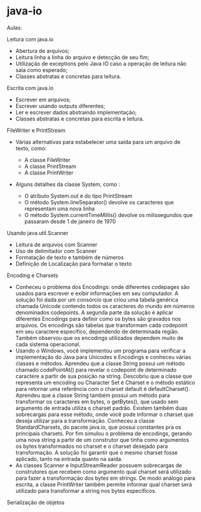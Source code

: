 # java-io


Aulas:

Leitura com java.io
- Abertura de arquivos;
- Leitura linha a linha do arquivo e detecção de seu fim;
- Utilização de exceptions pelo Java IO caso a operação de leitura não saia como esperado;
- Classes abstratas e concretas para leitura.

Escrita com java.io
- Escrever em arquivos;
- Escrever usando outputs diferentes;
- Ler e escrever dados abstraindo implementação;
- Classes abstratas e concretas para escrita e leitura.

FileWriter e PrintStream
- Várias alternativas para estabelecer uma saída para um arquivo de texto, como:
    - A classe FileWriter
    - A classe PrintStream
    - A classe PrintWriter

- Alguns detalhes da classe System, como :
    - O atributo System.out é do tipo PrintStream
    - O método System.lineSeparator() devolve os caracteres que representam uma nova linha
    - O método System.currentTimeMillis() devolve os milissegundos que passaram desde 1 de janeiro de 1970

Usando java.util.Scanner  
- Leitura de arquivos com Scanner  
- Uso de delimitador com Scanner  
- Formatação de texto e também de números  
- Definição de Localização para formatar o texto  

Encoding e Charsets  
- Conheceu o problema dos Encodings: onde diferentes codepages são usados para escrever e exibir informações em seu computador. A solução foi dada por um consórcio que criou uma tabela genérica chamada Unicode contendo todos os caracteres do mundo em números denominados codepoints. A segunda parte da solução é aplicar diferentes Encodings para definir como os bytes são gravados nos arquivos. Os encodings são tabelas que transformam cada codepoint em seu caractere específico, dependendo de determinada região. Também observou que os encodings utilizados dependem muito de cada sistema operacional.
- Usando o Windows, você implementou um programa para verificar a implementação do Java para Unicodes e Encodings e conheceu várias classes e métodos. Aprendeu que a classe String possui um método chamado codePointAt() para revelar o codepoint de determinado caractere a partir de sua posição na string. Descobriu que a classe que representa um encoding ou Character Set é Charset e o método estático para retornar uma referência com o charset default é defaultCharset(). Aprendeu que a classe String também possui um método para transformar os caracteres em bytes, o getBytes(), que usado sem argumento de entrada utiliza o charset padrão. Existem também duas sobrecargas para esse método, onde você pode informar o charset que deseja utilizar para a transformação. Conheceu a classe StandardCharsets, do pacote java.io, que possui constantes pra os principais charsets. Por fim simulou o problema de encodings, gerando uma nova string a partir de um construtor que tinha como argumentos os bytes transformados no charset e o charset desejado para transformação. A solução foi garantir que o mesmo charset fosse aplicado, tanto na entrada quanto na saída.
- As classes Scanner e InputStreamReader possuem sobrecargas de construtores que recebem como argumento qual charset será utilizado para fazer a transformação dos bytes em strings. De modo análogo para escrita, a classe PrintWriter também permite informar qual charset será utilizado para transformar a string nos bytes específicos.

Serialização de objetos